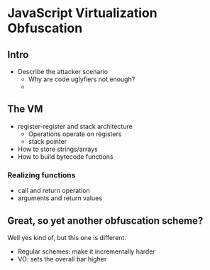 # JavaScript Virtualization Obfuscation

## Intro
- Describe the attacker scenario
  - Why are code uglyfiers not enough?
  -

## The VM
- register-register and stack architecture
  - Operations operate on registers
  - stack pointer
- How to store strings/arrays
- How to build bytecode functions

### Realizing functions
- call and return operation
- arguments and return values

## Great, so yet another obfuscation scheme?
Well yes kind of, but this one is different.
  - Regular schemes: make it incrementally harder
  - VO: sets the overall bar higher